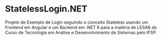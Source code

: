 # StatelessLogin.NET
Projeto de Exemplo de Login seguindo o conceito Stateless usando um Frontend em Angular e um Backend em .NET 6 para a matéria de LESA6 do Curso de Tecnologia em Análise e Desenvolvimento de Sistemas pelo IFSP.
